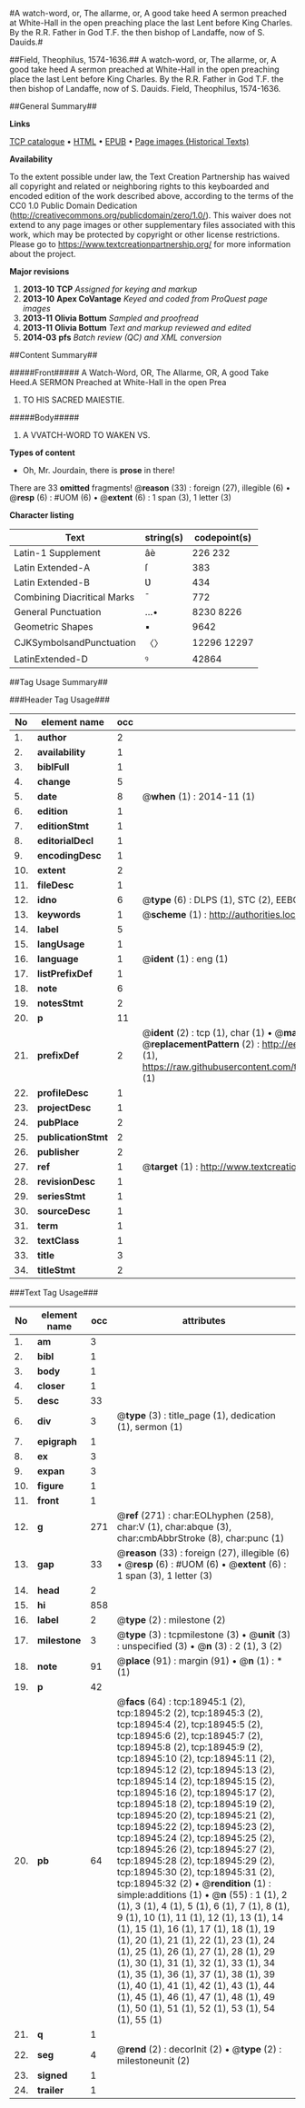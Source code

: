 #A watch-word, or, The allarme, or, A good take heed A sermon preached at White-Hall in the open preaching place the last Lent before King Charles. By the R.R. Father in God T.F. the then bishop of Landaffe, now of S. Dauids.#

##Field, Theophilus, 1574-1636.##
A watch-word, or, The allarme, or, A good take heed A sermon preached at White-Hall in the open preaching place the last Lent before King Charles. By the R.R. Father in God T.F. the then bishop of Landaffe, now of S. Dauids.
Field, Theophilus, 1574-1636.

##General Summary##

**Links**

[TCP catalogue](http://www.ota.ox.ac.uk/tcp/)  • 
[HTML](http://tei.it.ox.ac.uk/tcp/Texts-HTML/free/A00/A00733.html)  • 
[EPUB](http://tei.it.ox.ac.uk/tcp/Texts-EPUB/free/A00/A00733.epub) • 
[Page images (Historical Texts)](https://historicaltexts.jisc.ac.uk/eebo-99853558e)

**Availability**

To the extent possible under law, the Text Creation Partnership has waived all copyright and related or neighboring rights to this keyboarded and encoded edition of the work described above, according to the terms of the CC0 1.0 Public Domain Dedication (http://creativecommons.org/publicdomain/zero/1.0/). This waiver does not extend to any page images or other supplementary files associated with this work, which may be protected by copyright or other license restrictions. Please go to https://www.textcreationpartnership.org/ for more information about the project.

**Major revisions**

1. __2013-10__ __TCP__ *Assigned for keying and markup*
1. __2013-10__ __Apex CoVantage__ *Keyed and coded from ProQuest page images*
1. __2013-11__ __Olivia Bottum__ *Sampled and proofread*
1. __2013-11__ __Olivia Bottum__ *Text and markup reviewed and edited*
1. __2014-03__ __pfs__ *Batch review (QC) and XML conversion*

##Content Summary##

#####Front#####
A Watch-Word, OR, The Allarme, OR, A good Take Heed.A SERMON Preached at White-Hall in the open Prea
1. TO HIS SACRED MAIESTIE.

#####Body#####

1. A VVATCH-WORD TO WAKEN VS.

**Types of content**

  * Oh, Mr. Jourdain, there is **prose** in there!

There are 33 **omitted** fragments! 
 @__reason__ (33) : foreign (27), illegible (6)  •  @__resp__ (6) : #UOM (6)  •  @__extent__ (6) : 1 span (3), 1 letter (3)

**Character listing**


|Text|string(s)|codepoint(s)|
|---|---|---|
|Latin-1 Supplement|âè|226 232|
|Latin Extended-A|ſ|383|
|Latin Extended-B|Ʋ|434|
|Combining             Diacritical Marks|̄|772|
|General Punctuation|…•|8230 8226|
|Geometric Shapes|▪|9642|
|CJKSymbolsandPunctuation|〈〉|12296 12297|
|LatinExtended-D|ꝰ|42864|

##Tag Usage Summary##

###Header Tag Usage###

|No|element name|occ|attributes|
|---|---|---|---|
|1.|__author__|2||
|2.|__availability__|1||
|3.|__biblFull__|1||
|4.|__change__|5||
|5.|__date__|8| @__when__ (1) : 2014-11 (1)|
|6.|__edition__|1||
|7.|__editionStmt__|1||
|8.|__editorialDecl__|1||
|9.|__encodingDesc__|1||
|10.|__extent__|2||
|11.|__fileDesc__|1||
|12.|__idno__|6| @__type__ (6) : DLPS (1), STC (2), EEBO-CITATION (1), PROQUEST (1), VID (1)|
|13.|__keywords__|1| @__scheme__ (1) : http://authorities.loc.gov/ (1)|
|14.|__label__|5||
|15.|__langUsage__|1||
|16.|__language__|1| @__ident__ (1) : eng (1)|
|17.|__listPrefixDef__|1||
|18.|__note__|6||
|19.|__notesStmt__|2||
|20.|__p__|11||
|21.|__prefixDef__|2| @__ident__ (2) : tcp (1), char (1)  •  @__matchPattern__ (2) : ([0-9\-]+):([0-9IVX]+) (1), (.+) (1)  •  @__replacementPattern__ (2) : http://eebo.chadwyck.com/downloadtiff?vid=$1&page=$2 (1), https://raw.githubusercontent.com/textcreationpartnership/Texts/master/tcpchars.xml#$1 (1)|
|22.|__profileDesc__|1||
|23.|__projectDesc__|1||
|24.|__pubPlace__|2||
|25.|__publicationStmt__|2||
|26.|__publisher__|2||
|27.|__ref__|1| @__target__ (1) : http://www.textcreationpartnership.org/docs/. (1)|
|28.|__revisionDesc__|1||
|29.|__seriesStmt__|1||
|30.|__sourceDesc__|1||
|31.|__term__|1||
|32.|__textClass__|1||
|33.|__title__|3||
|34.|__titleStmt__|2||


###Text Tag Usage###

|No|element name|occ|attributes|
|---|---|---|---|
|1.|__am__|3||
|2.|__bibl__|1||
|3.|__body__|1||
|4.|__closer__|1||
|5.|__desc__|33||
|6.|__div__|3| @__type__ (3) : title_page (1), dedication (1), sermon (1)|
|7.|__epigraph__|1||
|8.|__ex__|3||
|9.|__expan__|3||
|10.|__figure__|1||
|11.|__front__|1||
|12.|__g__|271| @__ref__ (271) : char:EOLhyphen (258), char:V (1), char:abque (3), char:cmbAbbrStroke (8), char:punc (1)|
|13.|__gap__|33| @__reason__ (33) : foreign (27), illegible (6)  •  @__resp__ (6) : #UOM (6)  •  @__extent__ (6) : 1 span (3), 1 letter (3)|
|14.|__head__|2||
|15.|__hi__|858||
|16.|__label__|2| @__type__ (2) : milestone (2)|
|17.|__milestone__|3| @__type__ (3) : tcpmilestone (3)  •  @__unit__ (3) : unspecified (3)  •  @__n__ (3) : 2 (1), 3 (2)|
|18.|__note__|91| @__place__ (91) : margin (91)  •  @__n__ (1) : * (1)|
|19.|__p__|42||
|20.|__pb__|64| @__facs__ (64) : tcp:18945:1 (2), tcp:18945:2 (2), tcp:18945:3 (2), tcp:18945:4 (2), tcp:18945:5 (2), tcp:18945:6 (2), tcp:18945:7 (2), tcp:18945:8 (2), tcp:18945:9 (2), tcp:18945:10 (2), tcp:18945:11 (2), tcp:18945:12 (2), tcp:18945:13 (2), tcp:18945:14 (2), tcp:18945:15 (2), tcp:18945:16 (2), tcp:18945:17 (2), tcp:18945:18 (2), tcp:18945:19 (2), tcp:18945:20 (2), tcp:18945:21 (2), tcp:18945:22 (2), tcp:18945:23 (2), tcp:18945:24 (2), tcp:18945:25 (2), tcp:18945:26 (2), tcp:18945:27 (2), tcp:18945:28 (2), tcp:18945:29 (2), tcp:18945:30 (2), tcp:18945:31 (2), tcp:18945:32 (2)  •  @__rendition__ (1) : simple:additions (1)  •  @__n__ (55) : 1 (1), 2 (1), 3 (1), 4 (1), 5 (1), 6 (1), 7 (1), 8 (1), 9 (1), 10 (1), 11 (1), 12 (1), 13 (1), 14 (1), 15 (1), 16 (1), 17 (1), 18 (1), 19 (1), 20 (1), 21 (1), 22 (1), 23 (1), 24 (1), 25 (1), 26 (1), 27 (1), 28 (1), 29 (1), 30 (1), 31 (1), 32 (1), 33 (1), 34 (1), 35 (1), 36 (1), 37 (1), 38 (1), 39 (1), 40 (1), 41 (1), 42 (1), 43 (1), 44 (1), 45 (1), 46 (1), 47 (1), 48 (1), 49 (1), 50 (1), 51 (1), 52 (1), 53 (1), 54 (1), 55 (1)|
|21.|__q__|1||
|22.|__seg__|4| @__rend__ (2) : decorInit (2)  •  @__type__ (2) : milestoneunit (2)|
|23.|__signed__|1||
|24.|__trailer__|1||
